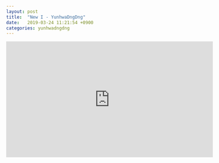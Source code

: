 ```yaml
---
layout: post
title:  "New I - YunhwaDngDng"
date:   2019-03-24 11:21:54 +0900
categories: yunhwadngdng
---
```


<iframe width="560" height="315" src="https://www.youtube.com/embed/k5nMkGXFlcw" frameborder="0" allow="accelerometer; autoplay; encrypted-media; gyroscope; picture-in-picture" allowfullscreen></iframe>